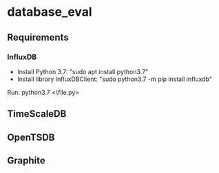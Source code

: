 # database_eval
## Requirements
### InfluxDB
- Install Python 3.7: "sudo apt install python3.7"
- Install library InfluxDBClient: "sudo python3.7 -m pip install influxdb"

Run: python3.7 <\file.py>

## TimeScaleDB

## OpenTSDB

## Graphite
